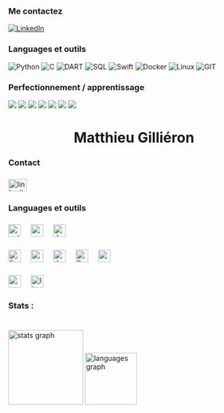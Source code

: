 
### Me contactez
[![LinkedIn](https://img.shields.io/badge/LinkedIn-%230077B5.svg?logo=linkedin&logoColor=white)](https://linkedin.com/in/www.linkedin.com/in/matthieu-gillieron-developer) 


### Languages et outils

![Python](https://img.shields.io/badge/-Python-000?&logo=Python)
![C](https://img.shields.io/badge/-C-000?&logo=C)
![DART](<img src="https://cdn.jsdelivr.net/gh/devicons/devicon@latest/icons/dart/dart-original.svg" />)
![SQL](https://img.shields.io/badge/-SQL-000?&logo=MySQL)
![Swift](https://img.shields.io/badge/-Swift-000?&logo=Swift)
![Docker](https://img.shields.io/badge/-Docker-000?&logo=Docker)
![Linux](https://img.shields.io/badge/-Linux-000?&logo=Linux)
![GIT](https://img.shields.io/badge/-Git-000?&logo=Git&logoColor=F05032)

### Perfectionnement / apprentissage

[![](https://img.shields.io/badge/-🧬%20My%20Website-000)](https://github.com/adamalston/v2)
[![](https://img.shields.io/badge/-🦠%20COVID‑19%20Dashboard-000)](https://github.com/adamalston/COVID-19-Dashboard)
[![](https://img.shields.io/badge/-📝%20Summarizer-000)](https://github.com/adamalston/Summarizer)
[![](https://img.shields.io/badge/-🔬%20Overwatch-000)](https://github.com/adamalston/overwatch)
[![](https://img.shields.io/badge/-🛰%20KubeSat-000)](https://github.com/adamalston/kubesat)
[![](https://img.shields.io/badge/-🔊%20Voice%20Poker-000)](https://github.com/adamalston/Poker)
[![](https://img.shields.io/badge/-🗺%20PokémonGo%20Map-000)](https://github.com/adamalston/PokemonGo-Map)


<h1 align="center">Matthieu Gilliéron</h1>

###

<h3 align="left">Contact</h3>

###

<div align="left">
  <a href="www.linkedin.com/in/matthieu-gillieron-developer" target="_blank">
    <img src="https://raw.githubusercontent.com/maurodesouza/profile-readme-generator/master/src/assets/icons/social/linkedin/default.svg" width="37" height="25" alt="linkedin logo"  />
  </a>
</div>

###

<h3 align="left">Languages et outils</h3>

###

<div align="left">
  <img src="https://cdn.jsdelivr.net/gh/devicons/devicon/icons/python/python-original.svg" height="25" alt="python logo"  />
  <img width="12" />
  <img src="https://cdn.jsdelivr.net/gh/devicons/devicon/icons/c/c-original.svg" height="25" alt="c logo"  />
  <img width="12" />
  <img src="https://cdn.jsdelivr.net/gh/devicons/devicon/icons/dart/dart-original.svg" height="25" alt="dart logo"  />
</div>

###

<div align="left">
  <img src="https://cdn.jsdelivr.net/gh/devicons/devicon/icons/firebase/firebase-plain-wordmark.svg" height="25" alt="firebase logo"  />
  <img width="12" />
  <img src="https://cdn.jsdelivr.net/gh/devicons/devicon/icons/mysql/mysql-original.svg" height="25" alt="mysql logo"  />
  <img width="12" />
  <img src="https://cdn.jsdelivr.net/gh/devicons/devicon/icons/docker/docker-plain-wordmark.svg" height="25" alt="docker logo"  />
  <img width="12" />
  <img src="https://cdn.jsdelivr.net/gh/devicons/devicon/icons/flutter/flutter-original.svg" height="25" alt="flutter logo"  />
  <img width="12" />
  <img src="https://cdn.jsdelivr.net/gh/devicons/devicon/icons/vscode/vscode-original.svg" height="25" alt="vscode logo"  />
</div>

###

<div align="left">
  <img src="https://cdn.jsdelivr.net/gh/devicons/devicon/icons/apple/apple-original.svg" height="25" alt="apple logo"  />
  <img width="12" />
  <img src="https://cdn.jsdelivr.net/gh/devicons/devicon/icons/linux/linux-original.svg" height="25" alt="linux logo"  />
</div>

###

<h3 align="left">Stats :</h3>

###

<br clear="both">

<div align="left">
  <img src="https://github-readme-stats.vercel.app/api?username=MatthieuGillieron&hide_title=false&hide_rank=false&show_icons=true&include_all_commits=true&count_private=true&disable_animations=false&theme=dark&locale=fr&hide_border=false&order=1&custom_title=Statistiques%20Github%20Matthieu%20Gilli%C3%A9ron%20:" height="150" alt="stats graph"  />
  <img src="https://github-readme-stats.vercel.app/api/top-langs?username=MatthieuGillieron&locale=fr&hide_title=false&layout=compact&card_width=320&langs_count=5&theme=dracula&hide_border=true&order=2" height="104" alt="languages graph"  />
</div>

###
